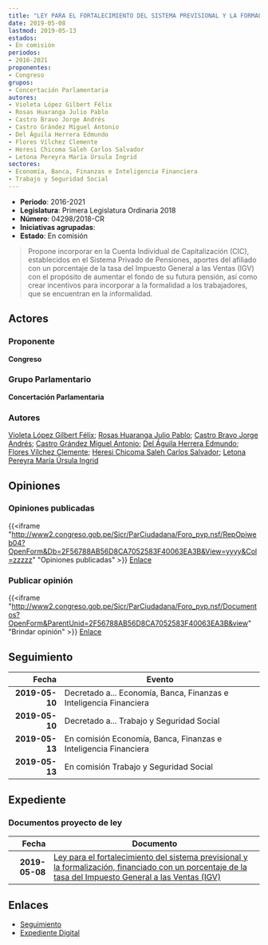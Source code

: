```yaml
---
title: "LEY PARA EL FORTALECIMIENTO DEL SISTEMA PREVISIONAL Y LA FORMALIZACIÓN, FINANCIADO CON UN PORCENTAJE DE LA TASA DEL IMPUESTO GENERAL A LAS VENTAS (IGV)"
date: 2019-05-08
lastmod: 2019-05-13
estados:
- En comisión
periodos:
- 2016-2021
proponentes:
- Congreso
grupos:
- Concertación Parlamentaria
autores:
- Violeta López Gilbert Félix
- Rosas Huaranga Julio Pablo
- Castro Bravo Jorge Andrés
- Castro Grández Miguel Antonio
- Del Águila Herrera Edmundo
- Flores Vílchez Clemente
- Heresi Chicoma Saleh Carlos Salvador
- Letona Pereyra María Úrsula Ingrid
sectores:
- Economía, Banca, Finanzas e Inteligencia Financiera
- Trabajo y Seguridad Social
---
```

- **Periodo**: 2016-2021
- **Legislatura**: Primera Legislatura Ordinaria 2018
- **Número**: 04298/2018-CR
- **Iniciativas agrupadas**: 
- **Estado**: En comisión

> Propone incorporar en la Cuenta Individual de Capitalización (CIC), establecidos en el Sistema Privado de Pensiones, aportes del afiliado con un porcentaje de la tasa del Impuesto General a las Ventas (IGV) con el propósito de aumentar el fondo de su futura pensión, así como crear incentivos para incorporar a la formalidad a los trabajadores, que se encuentran en la informalidad.


## Actores

### Proponente

**Congreso**

### Grupo Parlamentario

**Concertación Parlamentaria**

### Autores

[Violeta López Gilbert Félix](mailto:mailto:gvioleta@congreso.gob.pe); [Rosas Huaranga Julio Pablo](mailto:mailto:jrosas@congreso.gob.pe); [Castro Bravo Jorge Andrés](mailto:mailto:jacastro@congreso.gob.pe); [Castro Grández Miguel Antonio](mailto:mailto:macastro@congreso.gob.pe); [Del Águila Herrera Edmundo](mailto:mailto:edelaguila@congreso.gob.pe); [Flores Vílchez Clemente](mailto:mailto:cflores@congreso.gob.pe); [Heresi Chicoma Saleh Carlos Salvador](mailto:mailto:sheresi@congreso.gob.pe); [Letona Pereyra María Úrsula Ingrid](mailto:mailto:mletona@congreso.gob.pe)

## Opiniones

### Opiniones publicadas

{{<iframe "http://www2.congreso.gob.pe/Sicr/ParCiudadana/Foro_pvp.nsf/RepOpiweb04?OpenForm&Db=2F56788AB56D8CA7052583F40063EA3B&View=yyyy&Col=zzzzz" "Opiniones publicadas" >}}
[Enlace](http://www2.congreso.gob.pe/Sicr/ParCiudadana/Foro_pvp.nsf/RepOpiweb04?OpenForm&Db=2F56788AB56D8CA7052583F40063EA3B&View=yyyy&Col=zzzzz)

### Publicar opinión

{{<iframe "http://www2.congreso.gob.pe/Sicr/ParCiudadana/Foro_pvp.nsf/Documentos?OpenForm&ParentUnid=2F56788AB56D8CA7052583F40063EA3B&view" "Brindar opinión" >}}
[Enlace](http://www2.congreso.gob.pe/Sicr/ParCiudadana/Foro_pvp.nsf/Documentos?OpenForm&ParentUnid=2F56788AB56D8CA7052583F40063EA3B&view)


## Seguimiento

| Fecha | Evento |
|------:|--------|
| **2019-05-10** | Decretado a... Economía, Banca, Finanzas e Inteligencia Financiera |
| **2019-05-10** | Decretado a... Trabajo y Seguridad Social |
| **2019-05-13** | En comisión Economía, Banca, Finanzas e Inteligencia Financiera |
| **2019-05-13** | En comisión Trabajo y Seguridad Social |

## Expediente

### Documentos proyecto de ley

| Fecha | Documento |
|------:|-----------|
| **2019-05-08** | [Ley para el fortalecimiento del sistema previsional y la formalización, financiado con un porcentaje de la tasa del Impuesto General a las Ventas (IGV)](http://www.leyes.congreso.gob.pe/Documentos/2016_2021/Proyectos_de_Ley_y_de_Resoluciones_Legislativas/PL0429820190508..pdf) |

## Enlaces

- [Seguimiento](http://www2.congreso.gob.pe/Sicr/TraDocEstProc/CLProLey2016.nsf/f7fff46988ca05b1052578e100829cc7/6ba05fbfd0b71263052583f500046502?OpenDocument)
- [Expediente Digital](http://www2.congreso.gob.pe/Sicr/TraDocEstProc/CLProLey2016.nsf/f7fff46988ca05b1052578e100829cc7/6ba05fbfd0b71263052583f500046502?OpenDocument&Click=05257FB7005EB655.eb71d0cf91d8294e05256cdf006b5706/$Body/0.1C6C)

